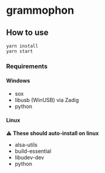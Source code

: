 # grammophon

## How to use

```
yarn install
yarn start
```

### Requirements

#### Windows

- sox
- libusb (WinUSB) via Zadig
- python

#### Linux

⚠ **These should auto-install on linux**

- alsa-utils
- build-essential
- libudev-dev
- python

